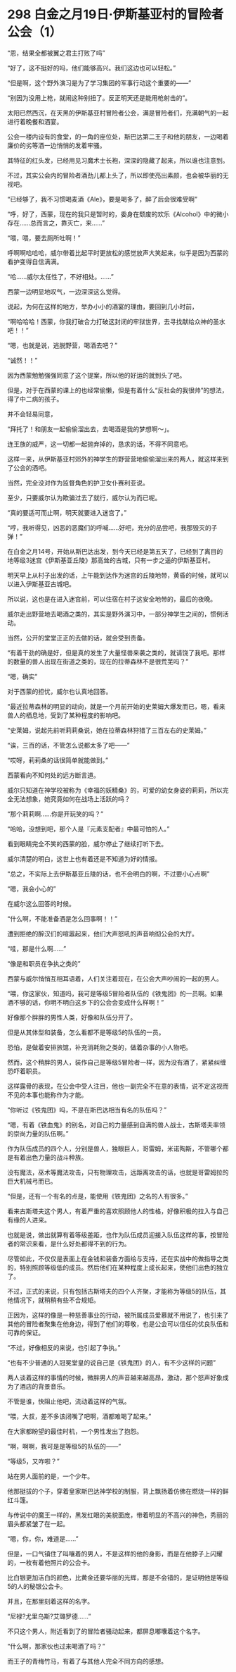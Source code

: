 # 298 白金之月19日·伊斯基亚村的冒险者公会（1）

“恩，结果全都被翼之君主打败了吗”

“好了，这不挺好的吗，他们能够高兴。我们这边也可以轻松。”

“但是啊，这个野外演习是为了学习集团的军事行动这个重要的——”

“别因为没用上枪，就闹这种别扭了。反正明天还是能用枪射击的”。

太阳已然西沉，在天黑的伊斯基亚村冒险者公会，满是冒险者们，充满朝气的一起进行着晚餐和酒宴。

公会一楼内设有的食堂，的一角的座位处，斯巴达第二王子和他的朋友，一边喝着廉价的劣等酒一边悄悄的发着牢骚。

其特征的红头发，已经用见习魔术士长袍，深深的隐藏了起来，所以谁也注意到。

不过，其实公会内的冒险者酒劲儿都上头了，所以即使亮出素颜，也会被华丽的无视吧。

“已经够了，我不习惯喝麦酒《Ale》，要是喝多了，醉了后会很难受啊”

“呼，好了，西蒙，现在的我只是暂时的，委身在颓废的欢乐《Alcohol》中的微小存在……总而言之，靠灭亡，来……”

“喂，喂，要去厕所吐啊！”

呼啊啊哈哈哈，威尔带着比起平时更放松的感觉放声大笑起来，似乎是因为西蒙的看护变得自信满满。

“哈……威尔太任性了，不好相处。……”

西蒙一边明显地叹气，一边深深这么觉得。

说起，为何在这样的地方，举办小小的酒宴的理由，要回到几小时前，

“啊哈哈哈！西蒙，你我打破合力打破这封闭的牢狱世界，去寻找献给众神的圣水吧！！”

“嗯，也就是说，逃脱野营，喝酒去吧？”

“诚然！！”

因为西蒙勉勉强强同意了这个提案，所以他的好运的就到头了吧。

但是，对于在西蒙的课上的也经常偷懒，但是有着什么“反社会的我很帅”的想法，得了中二病的孩子。

并不会轻易同意，

“拜托了！和朋友一起偷偷溜出去，去喝酒是我的梦想啊～」。

连王族的威严，这一切都一起抛弃掉的，恳求的话，不得不同意吧。

这样一来，从伊斯基亚村郊外的神学生的野营营地偷偷溜出来的两人，就这样来到了公会的酒吧。

当然，完全没对作为监督角色的护卫女仆赛利亚说。

至少，只要威尔认为欺骗过去了就行，威尔认为而已呢。

“真的要适可而止啊，明天就要进入迷宫了。”

“哼，我听得见，凶恶的恶魔们的呼喊……好吧，充分的品尝吧，我那毁灭的子弹！”

在白金之月14号，开始从斯巴达出发，到今天已经是第五天了，已经到了离目的地等级3迷宫《伊斯基亚丘陵》那高耸的古城，只有一步之遥的伊斯基亚村。

明天早上从村子出发的话，上午能到达作为迷宫的丘陵地带，黄昏的时候，就可以以进入伊斯基亚古城吧。

所以说，这也是在进入迷宫前，可以住宿在村子这安全地带的，最后的夜晚。

威尔走出野营地去喝酒之类的，其实是野外演习中，一部分神学生之间的，惯例活动。

当然，公开的堂堂正正的去做的话，就会受到责备。

“有着干劲的确是好，但是真的发生了大量怪兽来袭之类的，就请饶了我吧。那样的数量的兽人出现在街道之类的，现在的拉蒂森林不是很荒芜吗？”

“嗯，确实”

对于西蒙的担忧，威尔也认真地回答。

“最近拉蒂森林的明显的动向，就是一个月前开始的史莱姆大爆发而已，嗯，看来兽人的栖息地，受到了某种程度的影响吧。

“史莱姆，说起先前听莉莉桑说，她在拉蒂森林狩猎了三百左右的史莱姆。”

“诶，三百的话，不管怎么说都太多了吧——”

“哎呀，莉莉桑的话很简单就能做到。”

西蒙看向不知何处的远方断言道。

威尔只知道在神学校被称为《幸福的妖精桑》的，可爱的幼女身姿的莉莉，所以完全无法想象，她究竟如何在战场上活跃的吗？

“那个莉莉啊……你是开玩笑的吗？”

“哈哈，没想到吧，那个人是『元素支配者』中最可怕的人。”

看到眼睛完全不笑的西蒙的脸，威尔停止了继续打听下去。

威尔清楚的明白，这世上也有着还是不知道为好的情报。

“总之，不实际上去伊斯基亚丘陵的话，也不会明白的啊，不过要小心点啊”

“嗯，我会小心的”

在威尔这么回答的时候。

“什么啊，不能准备酒是怎么回事啊！！”

遭到拒绝的醉汉们的喧嚣起来，他们大声怒吼的声音响彻公会的大厅。

“哇，那是什么啊……”

“像是和职员在争执之类的”

西蒙与威尔悄悄互相耳语着，人们关注着现在，在公会大声吵闹的一起的男人。

“喂，你这家伙，知道吗，我可是等级5冒险者队伍的《铁鬼团》的一员啊。如果酒不够的话，你明不明白这乡下的公会会变成什么样啊！”

好像那个胖胖的男性人类，好像和队伍分开了。

但是从其体型和装备，怎么看都不是等级5的队伍的一员。

恐怕，是做着安排旅馆，补充消耗物之类的，做着杂事的小人物吧。

然而，这个稍胖的男人，装作自己是等级5冒险者一样，因为没有酒了，紧紧纠缠恐吓着职员。

这样露骨的表现，在公会中受人注目，他也一副完全不在意的表情，说不定这视而不见的本事也能称作为才能。

“你听过《铁鬼团》吗，不是在斯巴达相当有名的队伍吗？”

“嗯，有着《铁血鬼》的别名，对自己的力量感到自满的兽人战士，古斯塔夫率领的崇尚力量的队伍啊。”

作为队伍成员的四个人，分别是兽人，独眼巨人，哥雷姆，米诺陶斯，不管哪个都是有着出色力量的战斗种族。

没有魔法，巫术等魔法攻击，只有物理攻击，远距离攻击的话，也就是哥雷姆拉的巨大机械弓而已。

“但是，还有一个有名的点是，能使用《铁鬼团》之名的人有很多。”

看来古斯塔夫这个男人，有着严重的喜欢照顾他人的性格，好像积极的拉入与自己有缘的人进来。

也就是说，做出就算有着等级差距，也作为队伍成员迎接入队伍这样的事，按冒险者的常识来看，是什么好处都得不到的行为。

尽管如此，不仅仅是表面上在金钱和装备方面给与支持，还在实战中的做指导之类的，特别照顾等级低的成员。然后他们在某种程度上成长起来，使他们出色的独立了。

不过，正式的来说，只有包括古斯塔夫的四个人齐聚，才能称为等级5的队伍，其他情况下，就稍稍有些不合规矩。

正因为，这样的像是一种慈善事业的行动，被所属成员爱慕就不用说了，也引来了其他的冒险者聚集在他身边，得到了他们的尊敬，也是公会可以信任的优良队伍和可靠的保证。

“不过，好像相反的来说，也引起了争执。”

“也有不少普通的人冠冕堂皇的说自己是《铁鬼团》的人，有不少这样的问题”

两人谈着这样的事情的时候，微胖男人的声音越来越高昂，激动，那个怒声好象成为了酒店的背景音乐。

不管是谁，快阻止他吧，流动着这样的气氛。

“喂，大叔，差不多该闭嘴了吧啊，酒都难喝了起来。”

在大家都盼望的最佳时机，一个男性发出了抱怨。

“啊，啊啊，我可是是等级5的队伍的——”

“等级5，又咋啦？”

站在男人面前的是，一个少年。

他那挺拔的个子，穿着皇家斯巴达神学校的制服，背上飘扬着仿佛在燃烧一样的鲜红斗篷。

与传说中的魔王一样的，黑发红眼的美貌面庞，带着明显的不高兴的神色，秀丽的眉头都紧皱了在一起。

“嗯，你，你，难道是……”

但是，一口气镇住了叫嚷着的男人，不是这样的他的身影，而是在他脖子上闪耀的，一枚有着他照片的公会卡。

比白银更加洁白的颜色，比黄金还要华丽的光辉，那是不会错的，是证明他是等级5的人的秘银公会卡。

并且，在那里刻着这样的名字。

“尼禄?尤里乌斯?艾璐罗德……”

不只这个男人，附近看到了的冒险者骚动起来，都屏息嘟囔着这个名字。

“什么啊，那家伙也过来喝酒了吗？”

而王子的青梅竹马，有着了与其他人完全不同方向的感想。
